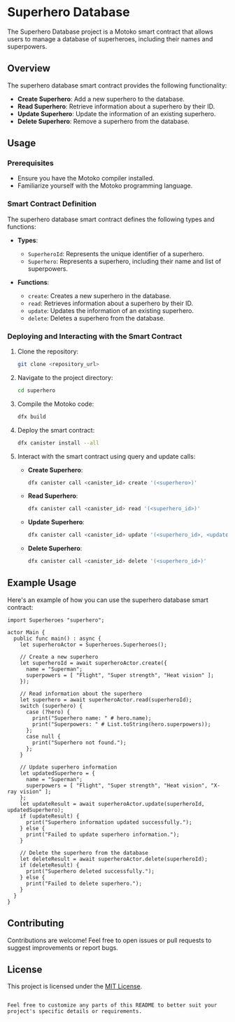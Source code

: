 # Superhero Database

The Superhero Database project is a Motoko smart contract that allows users to manage a database of superheroes, including their names and superpowers.

## Overview

The superhero database smart contract provides the following functionality:

- **Create Superhero**: Add a new superhero to the database.
- **Read Superhero**: Retrieve information about a superhero by their ID.
- **Update Superhero**: Update the information of an existing superhero.
- **Delete Superhero**: Remove a superhero from the database.

## Usage

### Prerequisites

- Ensure you have the Motoko compiler installed.
- Familiarize yourself with the Motoko programming language.

### Smart Contract Definition

The superhero database smart contract defines the following types and functions:

- **Types**:
  - `SuperheroId`: Represents the unique identifier of a superhero.
  - `Superhero`: Represents a superhero, including their name and list of superpowers.

- **Functions**:
  - `create`: Creates a new superhero in the database.
  - `read`: Retrieves information about a superhero by their ID.
  - `update`: Updates the information of an existing superhero.
  - `delete`: Deletes a superhero from the database.

### Deploying and Interacting with the Smart Contract

1. Clone the repository:

   ```bash
   git clone <repository_url>
   ```

2. Navigate to the project directory:

   ```bash
   cd superhero
   ```

3. Compile the Motoko code:

   ```bash
   dfx build
   ```

4. Deploy the smart contract:

   ```bash
   dfx canister install --all
   ```

5. Interact with the smart contract using query and update calls:

   - **Create Superhero**:
     ```bash
     dfx canister call <canister_id> create '(<superhero>)'
     ```

   - **Read Superhero**:
     ```bash
     dfx canister call <canister_id> read '(<superhero_id>)'
     ```

   - **Update Superhero**:
     ```bash
     dfx canister call <canister_id> update '(<superhero_id>, <updated_superhero>)'
     ```

   - **Delete Superhero**:
     ```bash
     dfx canister call <canister_id> delete '(<superhero_id>)'
     ```

## Example Usage

Here's an example of how you can use the superhero database smart contract:

```motoko
import Superheroes "superhero";

actor Main {
  public func main() : async {
    let superheroActor = Superheroes.Superheroes();

    // Create a new superhero
    let superheroId = await superheroActor.create({
      name = "Superman";
      superpowers = [ "Flight", "Super strength", "Heat vision" ];
    });

    // Read information about the superhero
    let superhero = await superheroActor.read(superheroId);
    switch (superhero) {
      case (?hero) {
        print("Superhero name: " # hero.name);
        print("Superpowers: " # List.toString(hero.superpowers));
      };
      case null {
        print("Superhero not found.");
      };
    }

    // Update superhero information
    let updatedSuperhero = {
      name = "Superman";
      superpowers = [ "Flight", "Super strength", "Heat vision", "X-ray vision" ];
    };
    let updateResult = await superheroActor.update(superheroId, updatedSuperhero);
    if (updateResult) {
      print("Superhero information updated successfully.");
    } else {
      print("Failed to update superhero information.");
    }

    // Delete the superhero from the database
    let deleteResult = await superheroActor.delete(superheroId);
    if (deleteResult) {
      print("Superhero deleted successfully.");
    } else {
      print("Failed to delete superhero.");
    }
  }
}
```

## Contributing

Contributions are welcome! Feel free to open issues or pull requests to suggest improvements or report bugs.

## License

This project is licensed under the [MIT License](LICENSE).
```

Feel free to customize any parts of this README to better suit your project's specific details or requirements.
